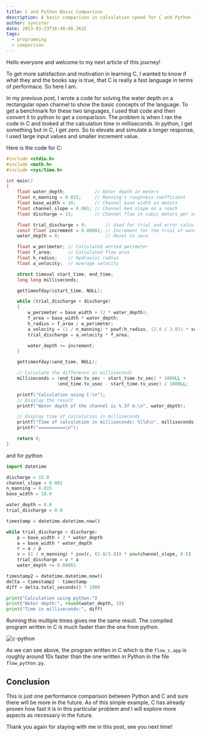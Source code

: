 ```yaml
---
title: C and Python Basic Comparison
description: A basic comparison in calculation speed for C and Python language.
author: syncster
date: 2023-03-23T16:48:08.363Z
tags:
  - programming
  - comparison
---
```

Hello everyone and welcome to my next article of this journey!

To get more satisfaction and motivation in learning C, I wanted to know if what they and the books say is true,
that C is really a fast language in terms of performace. So here I am.

In my previous post, I wrote a code for solving the water depth on a rectangular open channel to show the basic
concepts of the language. To get a benchmark for these two languages, I used that code and then convert it to python to get
a comparison. The problem is when I ran the code in C and looked at the calculation time in milliseconds. In python, I get something
but in C, I get zero. So to elevate and simulate a longer response, I used large input values and smaller increment value.

Here is the code for C:

```c
#include <stdio.h>
#include <math.h>
#include <sys/time.h>

int main()
{
    float water_depth;           // Water depth in meters
    float n_manning = 0.015;     // Manning's roughness coefficient
    float base_width = 10;       // Channel base width in meters
    float channel_slope = 0.001; // Channel bed slope on a reach
    float discharge = 15;        // Channel flow in cubic meters per second

    float trial_discharge = 0;       // Used for trial and error calculation to compare with the discharge input
    const float increment = 0.00001; // Increment for the trial of water depth each loop
    water_depth = 0;                 // Reset to zero

    float w_perimeter; // Calculated wetted perimeter
    float f_area;      // Calculated flow area
    float h_radius;    // Hydraulic radius
    float a_velocity;  // Average velocity

    struct timeval start_time, end_time;
    long long milliseconds;

    gettimeofday(&start_time, NULL);

    while (trial_discharge < discharge)
    {
        w_perimeter = base_width + (2 * water_depth);
        f_area = base_width * water_depth;
        h_radius = f_area / w_perimeter;
        a_velocity = (1 / n_manning) * powf(h_radius, (2.0 / 3.0)) * sqrt(channel_slope);
        trial_discharge = a_velocity * f_area;

        water_depth += increment;
    }

    gettimeofday(&end_time, NULL);

    // Calculate the difference in milliseconds
    milliseconds = (end_time.tv_sec - start_time.tv_sec) * 1000LL +
                   (end_time.tv_usec - start_time.tv_usec) / 1000LL;

    printf("Calculation using C:\n");
    // Display the result
    printf("Water depth of the channel is %.3f m.\n", water_depth);

    // Display time of calculation in milliseconds
    printf("Time of calculation in milliseconds: %lld\n", milliseconds);
    printf("==========\n");

    return 0;
}
```

and for python

```python
import datetime

discharge = 15.0
channel_slope = 0.001
n_manning = 0.015
base_width = 10.0

water_depth = 0.0
trial_discharge = 0.0

timestamp = datetime.datetime.now()

while trial_discharge < discharge:
    p = base_width + 2 * water_depth
    a = base_width * water_depth
    r = a / p
    v = (1 / n_manning) * pow(r, (2.0/3.0)) * pow(channel_slope, 0.5)
    trial_discharge = v * a
    water_depth += 0.00001

timestamp2 = datetime.datetime.now()
delta = timestamp2 - timestamp
diff = delta.total_seconds() * 1000

print("Calculation using python:")
print("Water depth:", round(water_depth, 3))
print("Time in milliseconds:", diff)
```

Running this multiple times gives me the same result. The compiled program written in C is much faster than the one from python.

![c-python](https://user-images.githubusercontent.com/19258246/227296560-eeb22b57-d3ca-45b8-a519-d2cd93a7c758.png)

A﻿s we can see above, the program written in C which is the `flow_c.app` is roughly around 10x faster than the one written in Python in the file `flow_python.py`.

## Conclusion

T﻿his is just one performance comparison between Python and C and sure there will be more in the future. As of this simple example, C has already proven how fast it is in this particular problem and I will explore more aspects as necessary in the future.

T﻿hank you again for staying with me in this post, see you next time!